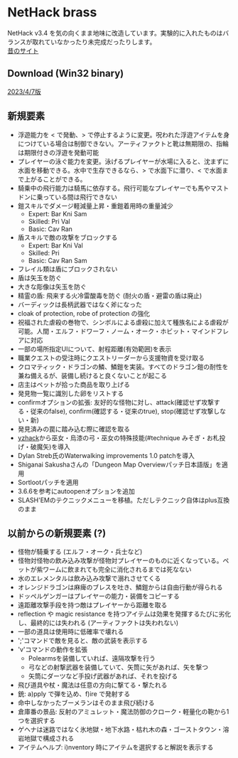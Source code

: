 # NetHack brass
NetHack v3.4 を気の向くまま地味に改造しています。実験的に入れたものはバランスが取れていなかったり未完成だったりします。  
[昔のサイト](http://www.maroon.dti.ne.jp/youkan/nethack/)

## Download (Win32 binary)  
[2023/4/7版](https://github.com/youkan700/NetHack-brass/blob/master/Release/nb230407.7z)

## 新規要素
* 浮遊能力を < で発動、> で停止するように変更。呪われた浮遊アイテムを身につけている場合は制御できない。アーティファクトと靴は無期限の、指輪は期限付きの浮遊を発動可能
* プレイヤーの泳ぐ能力を変更。泳げるプレイヤーが水場に入ると、沈まずに水面を移動できる。水中で生存できるなら、> で水面下に潜り、< で水面まで上がることができる。
* 騎乗中の飛行能力は騎馬に依存する。飛行可能なプレイヤーでも馬やマストドンに乗っている間は飛行できない
* 鎧スキルでダメージ軽減量上昇・重鎧着用時の重量減少
  * Expert: Bar Kni Sam
  * Skilled: Pri Val
  * Basic: Cav Ran
* 盾スキルで敵の攻撃をブロックする
  * Expert: Bar Kni Val
  * Skilled: Pri
  * Basic: Cav Ran Sam
* フレイル類は盾にブロックされない
* 盾は矢玉を防ぐ
* 大きな彫像は矢玉を防ぐ
* 精霊の盾: 飛来する火冷雷酸毒を防ぐ (耐火の盾・避雷の盾は廃止)
* バーディックは長柄武器ではなく斧になった
* cloak of protection, robe of protection の強化
* 祝福された虐殺の巻物で、シンボルによる虐殺に加えて種族名による虐殺が可能。人間・エルフ・ドワーフ・ノーム・オーク・ホビット・マインドフレアに対応
* 一部の場所指定UIについて、射程距離(有効範囲)を表示
* 職業クエストの受注時にクエストリーダーから支援物資を受け取る
* クロマティック・ドラゴンの鱗、鱗鎧を実装。すべてのドラゴン鎧の耐性を兼ね備えるが、装備し続けると良くないことが起こる
* 店主はペットが拾った商品を取り上げる
* 発見物一覧に識別した卵をリストする
* confirmオプションの拡張: 友好的な怪物に対し、attack(確認せず攻撃する・従来のfalse), confirm(確認する・従来のtrue), stop(確認せず攻撃しない・新)
* 発見済みの罠に踏み込む際に確認を取る
* [yzhack](http://yzh.github.io/yzhack/)から巫女・烏漆の弓・巫女の特殊技能(#technique みそぎ・お札投げ・破魔矢)を導入
* Dylan Streb氏のWaterwalking improvements 1.0 patchを導入
* Shiganai Sakushaさんの「Dungeon Map Overviewパッチ日本語版」を適用
* Sortlootパッチを適用
* 3.6.6を参考にautoopenオプションを追加
* SLASH'EMのテクニックメニューを移植。ただしテクニック自体はplus互換のまま

## 以前からの新規要素 (?)
* 怪物が騎乗する (エルフ・オーク・兵士など)
* 怪物対怪物の飲み込み攻撃が怪物対プレイヤーのものに近くなっている。ペットが紫ワームに飲まれても完全に消化されるまでは死なない
* 水のエレメンタルは飲み込み攻撃で溺れさせてくる
* オレンジドラゴンは麻痺のブレスを吐き、鱗鎧からは自由行動が得られる
* ドッペルゲンガーはプレイヤーの能力・装備をコピーする
* 遠距離攻撃手段を持つ敵はプレイヤーから距離を取る
* reflection や magic resistance を持つアイテムは効果を発揮するたびに劣化し、最終的には失われる (アーティファクトは失われない)
* 一部の道具は使用時に低確率で壊れる
* ';'コマンドで敵を見ると、敵の武装を表示する
* 'v'コマンドの動作を拡張
  * Polearmsを装備していれば、遠隔攻撃を行う
  * 弓などの射撃武器を装備していて、矢筒に矢があれば、矢を撃つ
  * 矢筒にダーツなど手投げ武器があれば、それを投げる
* 飛び道具や杖・魔法は任意の方向に撃てる・撃たれる
* 銃: a)pply で弾を込め、f)ire で発射する
* 命中しなかったブーメランはそのまま飛び続ける
* 倉庫番の景品: 反射のアミュレット・魔法防御のクローク・軽量化の鞄から1つを選択する
* ゲヘナは迷路ではなく氷地獄・地下水路・枯れ木の森・ゴーストタウン・溶岩地獄で構成される
* アイテムヘルプ: i)nventory 時にアイテムを選択すると解説を表示する
